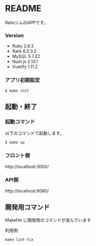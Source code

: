 # README

RailsジムのAPPです。


### Version
- Ruby 2.6.3
- Rails 6.0.3.2
- MySQL 5.7.22
- Nuxt.js 2.13.1
- Vuetify 1.11.2

### アプリ初期設定
```
$ make init
```

## 起動・終了

### 起動コマンド

以下のコマンドで起動します。

```
$ make up
```

### フロント側
http://localhost:3000/

### API側
http://localhost:8080/

## 開発用コマンド

Makefile に開発用のコマンドが並んでいます

利用例

`make lint-fix`
